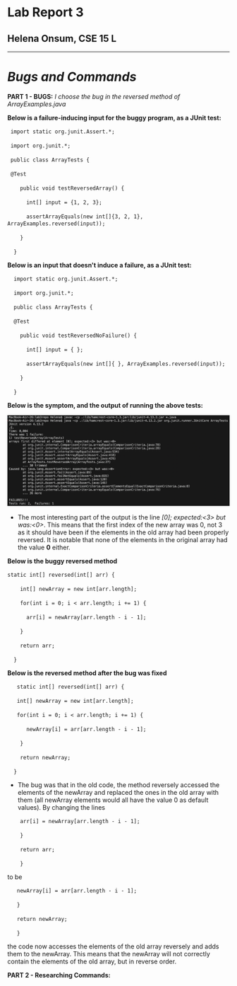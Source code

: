 # Lab Report 3
## Helena Onsum, CSE 15 L
-----------------------------------------------
# *Bugs and Commands* 

**PART 1 - BUGS:**
*I choose the bug in the reversed method of ArrayExamples.java*

**Below is a failure-inducing input for the buggy program, as a JUnit test:**
```
 import static org.junit.Assert.*;
 
 import org.junit.*;
 
 public class ArrayTests {
 
 @Test
 
    public void testReversedArray() {
    
      int[] input = {1, 2, 3};
      
      assertArrayEquals(new int[]{3, 2, 1}, ArrayExamples.reversed(input));
      
    }
    
  }
```

**Below is an input that doesn't induce a failure, as a JUnit test:**
```
  import static org.junit.Assert.*;
  
  import org.junit.*;
  
  public class ArrayTests {
  
  @Test
  
    public void testReversedNoFailure() {
    
      int[] input = { };
      
      assertArrayEquals(new int[]{ }, ArrayExamples.reversed(input));
      
    }
    
  }
```
  
**Below is the symptom, and the output of running the above tests:**

![Image](ArrayTestFailure.png)
* The most interesting part of the output is the line *[0]; expected:<3> but was:<0>*. This means that the first index of the new array was 0, not 3 as it should have been if the elements in the old array had been properly reversed. It is notable that none of the elements in the original array had the value **0** either.

**Below is the buggy reversed method**

```
static int[] reversed(int[] arr) {

    int[] newArray = new int[arr.length];
    
    for(int i = 0; i < arr.length; i += 1) {
    
      arr[i] = newArray[arr.length - i - 1];
      
    }
    
    return arr;
    
  }
```
  
**Below is the reversed method after the bug was fixed**
```
   static int[] reversed(int[] arr) {
   
   int[] newArray = new int[arr.length];
   
   for(int i = 0; i < arr.length; i += 1) {
   
      newArray[i] = arr[arr.length - i - 1];
      
    }
    
    return newArray;
    
  }
```

* The bug was that in the old code, the method reversely accessed the elements of the newArray and replaced the ones in the old array with them (all newArray elements would all have the value 0 as default values). By changing the lines
```
    arr[i] = newArray[arr.length - i - 1];
  
    }
  
    return arr;
  
    }
```
  
   to be
```
   newArray[i] = arr[arr.length - i - 1];
   
   }
   
   return newArray;
   
   }
```
   
the code now accesses the elements of the old array reversely and adds them to the newArray. This means that the newArray will not correctly contain the elements of the old array, but in reverse order. 

**PART 2 - Researching Commands:**
